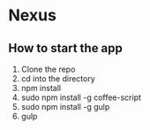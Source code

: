 # Nexus
How to start the app
---
1. Clone the repo
2. cd into the directory
3. npm install
4. sudo npm install -g coffee-script
5. sudo npm install -g gulp
6. gulp
